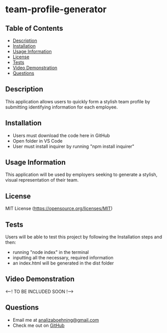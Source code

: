 # team-profile-generator

 ## Table of Contents
  - [Description](#description)
  - [Installation](#install)
  - [Usage Information](#usage)
  - [License](#license)
  - [Tests](#test)
  - [Video Demonstration](#videodemo)
  - [Questions](#questions)

  ## Description
  This application allows users to quickly form a stylish team profile by submitting identifying information for each employee.

  ## Installation
  - Users must download the code here in GitHub 
  - Open folder in VS Code
  - User must install inquirer by running "npm install inquirer"

  ## Usage Information
  This application will be used by employers seeking to generate a stylish, visual representation of their team.

  ## License
  MIT License
  (https://opensource.org/licenses/MIT)

  ## Tests
  Users will be able to test this project by following the Installation steps and then:
  - running "node index" in the terminal
  - inputting all the necessary, required information
  - an index.html will be generated in the dist folder

  ## Video Demonstration
   <--! TO BE INCLUDED SOON !-->

  ## Questions
  - Email me at <analizaboehning@gmail.com>
  - Check me out on [GitHub](https://github.com/analizajb)
  